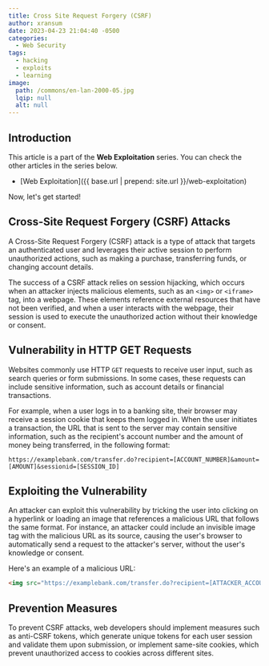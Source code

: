 ```yaml
---
title: Cross Site Request Forgery (CSRF)
author: xransum
date: 2023-04-23 21:04:40 -0500
categories:
  - Web Security
tags:
  - hacking
  - exploits
  - learning
image:
  path: /commons/en-lan-2000-05.jpg
  lqip: null
  alt: null
---
```


## Introduction

This article is a part of the **Web Exploitation** series. You can check the other articles in the series below.

- [Web Exploitation]({{ base.url | prepend: site.url }}/web-exploitation)

Now, let's get started!

## Cross-Site Request Forgery (CSRF) Attacks

A Cross-Site Request Forgery (CSRF) attack is a type of attack that targets an authenticated user and leverages their active session to perform unauthorized actions, such as making a purchase, transferring funds, or changing account details.

The success of a CSRF attack relies on session hijacking, which occurs when an attacker injects malicious elements, such as an `<img>` or `<iframe>` tag, into a webpage. These elements reference external resources that have not been verified, and when a user interacts with the webpage, their session is used to execute the unauthorized action without their knowledge or consent.

## Vulnerability in HTTP GET Requests

Websites commonly use HTTP `GET` requests to receive user input, such as search queries or form submissions. In some cases, these requests can include sensitive information, such as account details or financial transactions.

For example, when a user logs in to a banking site, their browser may receive a session cookie that keeps them logged in. When the user initiates a transaction, the URL that is sent to the server may contain sensitive information, such as the recipient's account number and the amount of money being transferred, in the following format:

```
https://examplebank.com/transfer.do?recipient=[ACCOUNT_NUMBER]&amount=[AMOUNT]&sessionid=[SESSION_ID]
```

## Exploiting the Vulnerability

An attacker can exploit this vulnerability by tricking the user into clicking on a hyperlink or loading an image that references a malicious URL that follows the same format. For instance, an attacker could include an invisible image tag with the malicious URL as its source, causing the user's browser to automatically send a request to the attacker's server, without the user's knowledge or consent.

Here's an example of a malicious URL:
```html
<img src="https://examplebank.com/transfer.do?recipient=[ATTACKER_ACCOUNT]&amount=[HUGE_AMOUNT]&sessionid=[ATTACKER_SESSION_ID]" width="0" height="0" border="0">
```

## Prevention Measures

To prevent CSRF attacks, web developers should implement measures such as anti-CSRF tokens, which generate unique tokens for each user session and validate them upon submission, or implement same-site cookies, which prevent unauthorized access to cookies across different sites.

